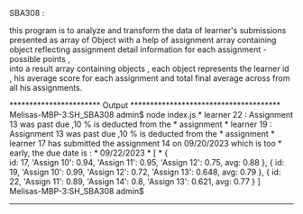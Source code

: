 






  SBA308 : 

  this program is to analyze and transform the data of learner's submissions presented as array of Object 
  with a help of assignment array containing object reflecting assignment detail information for each assignment - possible points ,   
  into a result array containing objects , each object represents the learner id , his average score for 
  each assignment and total final average across from all his assignments.   



*********************** Output **************************************
Melisas-MBP-3:SH_SBA308 admin$ node index.js                              * 
learner 22 : Assignment 13 was past due ,10 % is deducted from the        * assignment                                                                *
learner 19 : Assignment 13 was past due ,10 % is deducted from the        * assignment                                                                *
learner 17 has submitted the assignment 14 on 09/20/2023 which is too     * early, the due date is :                                                  *
                           09/22/2023                                     *
[                                                                         *
  {       
    id: 17,
    'Assign 10': 0.94,
    'Assign 11': 0.95,
    'Assign 12': 0.75,
    avg: 0.88
  },
  {
    id: 19,
    'Assign 10': 0.99,
    'Assign 12': 0.72,
    'Assign 13': 0.648,
    avg: 0.79
  },
  {
    id: 22,
    'Assign 11': 0.89,
    'Assign 14': 0.8,
    'Assign 13': 0.621,
    avg: 0.77
  }
]
Melisas-MBP-3:SH_SBA308 admin$ 
*******************************************************************